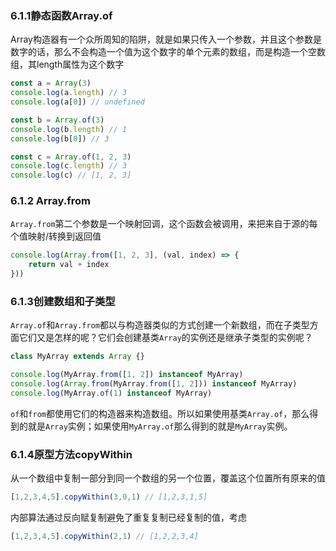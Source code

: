 ### 6.1.1静态函数Array.of

Array构造器有一个众所周知的陷阱，就是如果只传入一个参数，并且这个参数是数字的话，那么不会构造一个值为这个数字的单个元素的数组，而是构造一个空数组，其length属性为这个数字

```js
const a = Array(3)
console.log(a.length) // 3
console.log(a[0]) // undefined

const b = Array.of(3)
console.log(b.length) // 1
console.log(b[0]) // 3

const c = Array.of(1, 2, 3)
console.log(c.length) // 3
console.log(c) // [1, 2, 3]
```



### 6.1.2 Array.from

`Array.from`第二个参数是一个映射回调，这个函数会被调用，来把来自于源的每个值映射/转换到返回值

```js
console.log(Array.from([1, 2, 3], (val, index) => {
    return val + index
}))
```

 

### 6.1.3创建数组和子类型

`Array.of`和`Array.from`都以与构造器类似的方式创建一个新数组，而在子类型方面它们又是怎样的呢？它们会创建基类`Array`的实例还是继承子类型的实例呢？

```js
class MyArray extends Array {}

console.log(MyArray.from([1, 2]) instanceof MyArray)
console.log(Array.from(MyArray.from([1, 2])) instanceof MyArray)
console.log(MyArray.of(1) instanceof MyArray)
```

`of`和`from`都使用它们的构造器来构造数组。所以如果使用基类`Array.of`，那么得到的就是`Array`实例；如果使用`MyArray.of`那么得到的就是`MyArray`实例。



### 6.1.4原型方法copyWithin

从一个数组中复制一部分到同一个数组的另一个位置，覆盖这个位置所有原来的值

```js
[1,2,3,4,5].copyWithin(3,0,1) // [1,2,3,1,5]
```

内部算法通过反向赋复制避免了重复复制已经复制的值，考虑

```js
[1,2,3,4,5].copyWithin(2,1) // [1,2,2,3,4]
```

